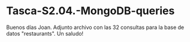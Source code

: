# Tasca-S2.04.-MongoDB-queries

Buenos días Joan. Adjunto archivo con las 32 consultas para la base de datos "restaurants". Un saludo!
